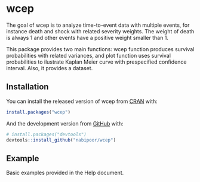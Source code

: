 
<!-- README.md is generated from README.Rmd. Please edit that file -->

# wcep

<!-- badges: start -->

<!-- badges: end -->

The goal of wcep is to analyze time-to-event data with multiple events,
for instance death and shock with related severity weights. The weight
of death is always 1 and other events have a positive weight smaller
than 1.

This package provides two main functions: wcep function produces
survival probabilities with related variances, and plot function uses
survival probabilities to ilustrate Kaplan Meier curve with prespecified
confidence interval. Also, it provides a dataset.

## Installation

You can install the released version of wcep from
[CRAN](https://CRAN.R-project.org) with:

``` r
install.packages("wcep")
```

And the development version from [GitHub](https://github.com/) with:

``` r
# install.packages("devtools")
devtools::install_github("nabipoor/wcep")
```

## Example

Basic examples provided in the Help document.
